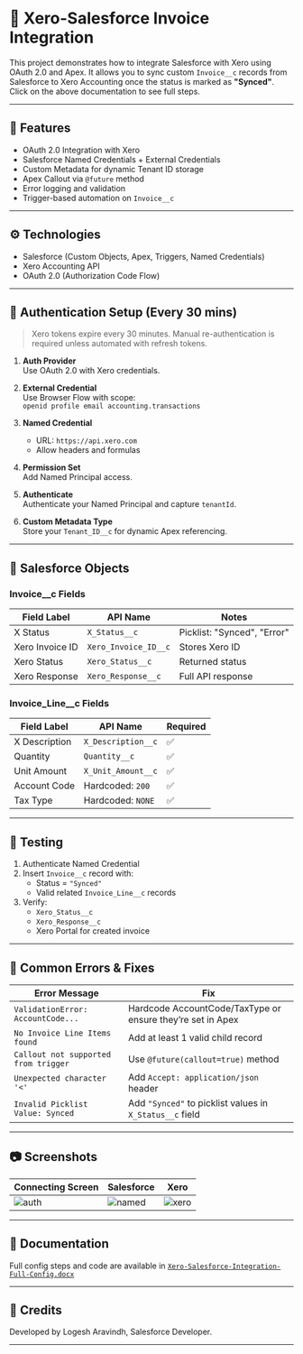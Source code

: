 # 🔁 Xero-Salesforce Invoice Integration

This project demonstrates how to integrate Salesforce with Xero using OAuth 2.0 and Apex. It allows you to sync custom `Invoice__c` records from Salesforce to Xero Accounting once the status is marked as **"Synced"**.
Click on the above documentation to see full steps.

---

## 📌 Features

- OAuth 2.0 Integration with Xero
- Salesforce Named Credentials + External Credentials
- Custom Metadata for dynamic Tenant ID storage
- Apex Callout via `@future` method
- Error logging and validation
- Trigger-based automation on `Invoice__c`

---

## ⚙️ Technologies

- Salesforce (Custom Objects, Apex, Triggers, Named Credentials)
- Xero Accounting API
- OAuth 2.0 (Authorization Code Flow)

---

## 🔑 Authentication Setup (Every 30 mins)

> Xero tokens expire every 30 minutes. Manual re-authentication is required unless automated with refresh tokens.

1. **Auth Provider**  
   Use OAuth 2.0 with Xero credentials.

2. **External Credential**  
   Use Browser Flow with scope:  
   `openid profile email accounting.transactions`

3. **Named Credential**  
   - URL: `https://api.xero.com`  
   - Allow headers and formulas

4. **Permission Set**  
   Add Named Principal access.

5. **Authenticate**  
   Authenticate your Named Principal and capture `tenantId`.

6. **Custom Metadata Type**  
   Store your `Tenant_ID__c` for dynamic Apex referencing.

---

## 🧾 Salesforce Objects

### Invoice__c Fields
| Field Label      | API Name              | Notes                     |
|------------------|------------------------|----------------------------|
| X Status         | `X_Status__c`         | Picklist: "Synced", "Error" |
| Xero Invoice ID  | `Xero_Invoice_ID__c`  | Stores Xero ID            |
| Xero Status      | `Xero_Status__c`      | Returned status           |
| Xero Response    | `Xero_Response__c`    | Full API response         |

### Invoice_Line__c Fields
| Field Label    | API Name             | Required |
|----------------|----------------------|----------|
| X Description  | `X_Description__c`   | ✅        |
| Quantity       | `Quantity__c`        | ✅        |
| Unit Amount    | `X_Unit_Amount__c`   | ✅        |
| Account Code   | Hardcoded: `200`     | ✅        |
| Tax Type       | Hardcoded: `NONE`    | ✅        |

---

## 🧪 Testing

1. Authenticate Named Credential
2. Insert `Invoice__c` record with:
   - Status = `"Synced"`
   - Valid related `Invoice_Line__c` records
3. Verify:
   - `Xero_Status__c`
   - `Xero_Response__c`
   - Xero Portal for created invoice

---

## 🧯 Common Errors & Fixes

| Error Message                       | Fix                                                                 |
|------------------------------------|----------------------------------------------------------------------|
| `ValidationError: AccountCode...`  | Hardcode AccountCode/TaxType or ensure they’re set in Apex          |
| `No Invoice Line Items found`      | Add at least 1 valid child record                                   |
| `Callout not supported from trigger`| Use `@future(callout=true)` method                                  |
| `Unexpected character '<'`         | Add `Accept: application/json` header                               |
| `Invalid Picklist Value: Synced`   | Add `"Synced"` to picklist values in `X_Status__c` field            |

---

## 📷 Screenshots

| Connecting Screen | Salesforce | Xero |
|------------------------|-----------|---------------------|
| ![auth](./Screenshots/auth_provider.png) | ![named](./Screenshots/named_credential.png) | ![xero](./Screenshots/xero_successful_invoice.png) |

---

## 📄 Documentation

Full config steps and code are available in [`Xero-Salesforce-Integration-Full-Config.docx`](Xero-Salesforce-Integration-Full-Config.docx)



---

## 🙌 Credits

Developed by Logesh Aravindh, Salesforce Developer.

---

